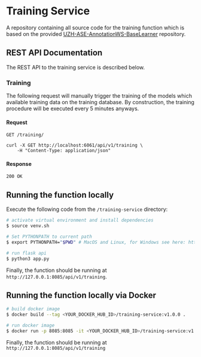# Training Service
A repository containing all source code for the training function which is based on the provided [UZH-ASE-AnnotationWS-BaseLearner](https://github.com/MEPalma/UZH-ASE-AnnotationWS-BaseLearner) repository.

## REST API Documentation

The REST API to the training service is described below.

### Training

The following request will manually trigger the training of the models which available training data on the training database. By construction, the training procedure will be executed every 5 minutes anyways. 

#### Request

`GET /training/`

    curl -X GET http://localhost:6061/api/v1/training \
        -H "Content-Type: application/json"

#### Response

    200 OK

## Running the function locally
Execute the following code from the `/training-service` directory:

```bash
# activate virtual environment and install dependencies
$ source venv.sh

# Set PYTHONPATH to current path
$ export PYTHONPATH="$PWD" # MacOS and Linux, for Windows see here: https://bic-berkeley.github.io/psych-214-fall-2016/using_pythonpath.html

# run flask api
$ python3 app.py
```

Finally, the function should be running at ```http://127.0.0.1:8085/api/v1/training```. 

## Running the function locally via Docker

```bash
# build docker image
$ docker build --tag <YOUR_DOCKER_HUB_ID>/training-service:v1.0.0 .

# run docker image
$ docker run -p 8085:8085 -it <YOUR_DOCKER_HUB_ID>/training-service:v1.0.0
```

Finally, the function should be running at ```http://127.0.0.1:8085/api/v1/training```